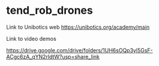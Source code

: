 # tend_rob_drones

Link to Unibotics web
https://unibotics.org/academy/main

Link to video demos

https://drive.google.com/drive/folders/1UH6sOQp3yl5GsF-ACgc6zA_qYN2rldtW?usp=share_link
